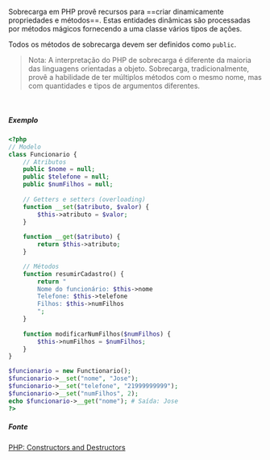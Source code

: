 Sobrecarga em PHP provê recursos para ==criar dinamicamente propriedades e métodos==. Estas entidades dinâmicas são processadas por métodos mágicos fornecendo a uma classe vários tipos de ações.

Todos os métodos de sobrecarga devem ser definidos como `public`.

> Nota:
A interpretação do PHP de sobrecarga é diferente da maioria das linguagens orientadas a objeto. Sobrecarga, tradicionalmente, provê a habilidade de ter múltiplos métodos com o mesmo nome, mas com quantidades e tipos de argumentos diferentes.

<br>

##### Exemplo

```php
<?php
// Modelo
class Funcionario {
	// Atributos
	public $nome = null;
	public $telefone = null;
	public $numFilhos = null;
	
	// Getters e setters (overloading)
	function __set($atributo, $valor) {
		$this->atributo = $valor;
	}
	
	function __get($atributo) {
		return $this->atributo;
	}

	// Métodos
	function resumirCadastro() {
		return "
		Nome do funcionário: $this->nome
		Telefone: $this->telefone
		Filhos: $this->numFilhos
		";
	}
	
	function modificarNumFilhos($numFilhos) {
		$this->numFilhos = $numFilhos;
	}
}

$funcionario = new Functionario();
$funcionario->__set("nome", "Jose");
$funcionario->__set("telefone", "21999999999");
$funcionario->__set("numFilhos", 2);
echo $funcionario->__get("nome"); # Saída: Jose
?>
```

##### Fonte
[PHP: Constructors and Destructors](https://www.php.net/manual/en/language.oop5.decon.php)